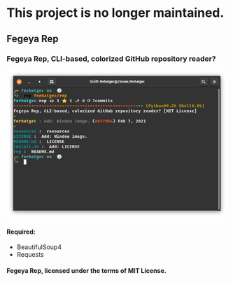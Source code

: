 # This project is no longer maintained.

## Fegeya Rep
### Fegeya Rep, CLI-based, colorized GitHub repository reader?

![ferhatgec/rep 👁️  1 ⭐ 1 ⎇  0](resources/window.png)

#### Required:
  * BeautifulSoup4
  * Requests
  
#### Fegeya Rep, licensed under the terms of MIT License.
